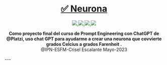 <h1 align="center">
  <a href="#">
    ✅   Neurona
  </a>
</h1>


<p align="center">
    <a href="#">
        <img src="https://img.shields.io/badge/numpy-%23013243.svg?style=for-the-badge&logo=numpy&logoColor=white" />
    </a>
  <a href="#">
        <img src="https://img.shields.io/badge/Matplotlib-%23ffffff.svg?style=for-the-badge&logo=Matplotlib&logoColor=black" />
    </a>
  <a href="#">
        <img src="https://img.shields.io/badge/jupyter-%23FA0F00.svg?style=for-the-badge&logo=jupyter&logoColor=white" />
    </a>
  <a href="#">
        <img src="https://img.shields.io/badge/python-3670A0?style=for-the-badge&logo=python&logoColor=ffdd54" />
  </a>
</p>

<p align="center">
  <strong>Como proyecto final del curso de Prompt Engineering con ChatGPT de @Platzi, uso chat GPT para ayudarme a crear una neurona que covvierte grados Celcius a grados Farenheit .</strong><br>
  @IPN-ESFM-Crisel Escalante Mayo-2023
</p>
---
